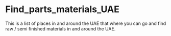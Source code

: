 # Find_parts_materials_UAE
This is a list of places in and around the UAE that where you can go and find raw / semi finished materials in and around the UAE. 
